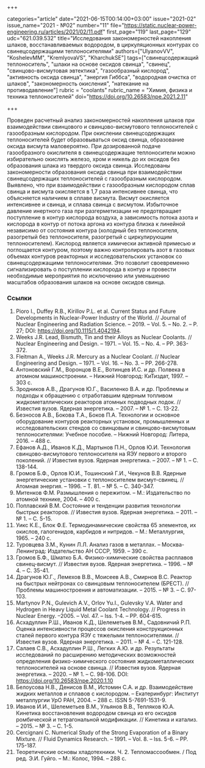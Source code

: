 +++

categories="article"
date="2021-06-15T00:14:00+03:00"
issue="2021-02"
issue_name="2021 - №02"
number="11"
file="https://static.nuclear-power-engineering.ru/articles/2021/02/11.pdf"
first_page="119"
last_page="129"
udc="621.039.532"
title="Исследования закономерностей накопления шлаков, восстанавливаемых водородом, в циркуляционных контурах со свинецсодержащими теплоносителями"
authors=["UlyanovVV", "KoshelevMM", "KremlyovaVS", "KharchukSE"]
tags=["свинецсодержащий теплоноситель", "шлаки на основе оксидов свинца", "свинец", "свинцово-висмутовая эвтектика", "газообразный кислород", "активность оксида свинца", "энергия Гиббса", "водородная очистка от шлаков", "закономерность окисления", "натекание на противодавление"]
rubric = "coolants"
rubric_name = "Химия, физика и техника теплоносителей"
doi="https://doi.org/10.26583/npe.2021.2.11"

+++

Проведен расчетный анализ закономерностей накопления шлаков при взаимодействии свинцового и свинцово-висмутового теплоносителей с газообразным кислородом. При окислении свинецсодержащих теплоносителей будет образовываться оксид свинца, образование оксида висмута маловероятно. При дозированной подаче газообразного окислителя в свинецсодержащие теплоносители можно избирательно окислять железо, хром и никель до их оксидов без образования шлака из твердого оксида свинца. Исследованы закономерности образования оксида свинца при взаимодействии свинецсодержащих теплоносителей с газообразным кислородом. Выявлено, что при взаимодействии с газообразным кислородом сплав свинца и висмута окисляется в 1,7 раза интенсивнее свинца, что объясняется наличием в сплаве висмута. Висмут окисляется интенсивнее и свинца, и сплава свинца с висмутом. Избыточное давление инертного газа при разгерметизации не предотвращает поступление в контур кислорода воздуха, а зависимость потока азота и кислорода в контур от потока аргона из контура близка к линейной независимо от состояния контура (холодный без теплоносителя, разогретый без теплоносителя, разогретый с циркулирующим теплоносителем). Кислород является химически активной примесью и поглощается контуром, поэтому важно контролировать азот в газовых объемах контуров реакторных и исследовательских установок со свинецсодержащими теплоносителями. Это позволит своевременно сигнализировать о поступлении кислорода в контур и провести необходимые мероприятия по исключению или уменьшению масштабов образования шлаков на основе оксидов свинца.

### Ссылки

1. Pioro I., Duffey R.B., Kirillov P.L. et al. Current Status and Future Developments in Nuclear-Power Industry of the World. // Journal of Nuclear Engineering and Radiation Science. – 2019. – Vol. 5. – No. 2. – P. 27; DOI: https://doi.org/10.1115/1.4042194.
2. Weeks J.R. Lead, Bismuth, Tin and their Alloys as Nuclear Coolants. // Nuclear Engineering and Design. – 1971. – Vol. 15. – No. 4. – PP. 363-372.
3. Fleitman A., Weeks J.R. Mercury as a Nuclear Coolant. // Nuclear Engineering and Design. – 1971. – Vol. 16. – No. 3. – PP. 266-278.
4. Антоновский Г.М., Воронцов В.Е., Вотинцев И.С. и др. Полвека в атомном машиностроении. – Нижний Новгород: КиТиздат, 1997. – 303 с.
5. Зродников А.В., Драгунов Ю.Г., Василенко В.А. и др. Проблемы и подходы к обращению с отработавшим ядерным топливом жидкометаллических реакторов атомных подводных лодок. // Известия вузов. Ядерная энергетика. – 2007. – № 1. – С. 13-22.
6. Безносов А.В., Бокова Т.А., Боков П.А. Технологии и основное оборудование контуров реакторных установок, промышленных и исследовательских стендов со свинцовым и свинцово-висмутовым теплоносителями: Учебное пособие. – Нижний Новгород: Литера, 2016. – 488 с.
7. Ефанов А.Д., Иванов К.Д., Мартынов П.Н., Орлов Ю.И. Технология свинцово-висмутового теплоносителя на ЯЭУ первого и второго поколений. // Известия вузов. Ядерная энергетика. – 2007. – № 1. – С. 138-144.
8. Громов Б.Ф., Орлов Ю.И., Тошинский Г.И., Чекунов В.В. Ядерные энергетические установки с теплоносителем висмут-свинец. // Атомная энергия. – 1996. – Т. 81. – № 5. – С. 340-347.
9. Митенков Ф.М. Размышления о пережитом. – М.: Издательство по атомной технике, 2004. – 400 с.
10. Поплавский В.М. Состояние и тенденции развития технологии быстрых реакторов. // Известия вузов. Ядерная энергетика. – 2011. – № 1. – С. 5-15.
11. Уикс К.Е., Блок Ф.Е. Термодинамические свойства 65 элементов, их окислов, галогенидов, карбидов и нитридов. – М.: Металлургия, 1965. – 240 с.
12. Туровцева З.М., Кунин Л.Л. Анализ газов в металлах. – Москва-Ленинград: Издательство АН СССР, 1959. – 390 с.
13. Громов Б.Ф., Шматко Б.А. Физико-химические свойства расплавов свинец-висмут. // Известия вузов. Ядерная энергетика. – 1996. – № 4. – С. 35-41.
14. Драгунов Ю.Г., Лемехов В.В., Моисеев А.В., Смирнов В.С. Реактор на быстрых нейтронах со свинцовым теплоносителем (БРЕСТ). // Проблемы машиностроения и автоматизации. – 2015. – № 3. – С. 97-103.
15. Martynov P.N., Gulevich A.V., Orlov Yu.I., Gulevsky V.A. Water and Hydrogen in Heavy Liquid Metal Coolant Technology. // Progress in Nuclear Energy. –2005. – Vol. 47. – Iss. 1-4. – PP. 604-615.
16. Асхадуллин Р.Ш., Иванов К.Д., Шелеметьев В.М., Садовничий Р.П. Оценка интенсивности процессов окисления конструкционных сталей первого контура ЯЭУ с тяжелыми теплоносителями. // Известия вузов. Ядерная энергетика. – 2011. – № 4. – С. 121-128.
17. Салаев С.В., Асхадуллин Р.Ш., Легких А.Ю. и др. Результаты исследований по расширению методических возможностей определения физико-химического состояния жидкометаллических теплоносителей на основе свинца. // Известия вузов. Ядерная энергетика. – 2020. – № 1. – С. 98-106. DOI: https://doi.org/10.26583/npe.2020.1.10
18. Белоусова Н.В., Денисов В.М., Истомин С.А. и др. Взаимодействие жидких металлов и сплавов с кислородом. – Екатеринбург: Институт металлургии УрО РАН, 2004. – 288 с. ISSN 5-7691-1531-9.
19. Иванов И.И., Шелеметьев В.М., Ульянов В.В., Тепляков Ю.А. Кинетика восстановления водородом свинца из его оксидов ромбической и тетрагональной модификации. // Кинетика и катализ. – 2015. – № 3. – С. 1-5.
20. Cercignani C. Numerical Study of the Strong Evaporation of a Binary Mixture. // Fluid Dynamics Research. – 1991. – Vol. 8. – Iss. 5-6. – PP. 175-187.
21. Теоретические основы хладотехники. Ч. 2. Тепломассообмен. / Под ред. Э.И. Гуйго. – М.: Колос, 1994. – 288 с.